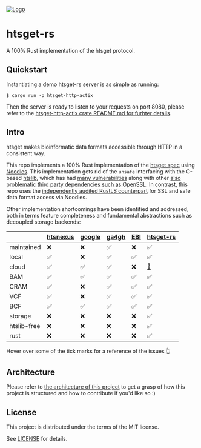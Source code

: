 [![Logo](https://www.ga4gh.org/wp-content/themes/ga4gh-theme/gfx/GA-logo-horizontal-tag-RGB.svg)](https://ga4gh.org)

# htsget-rs

A 100% Rust implementation of the htsget protocol.

## Quickstart

Instantiating a demo htsget-rs server is as simple as running:

```
$ cargo run -p htsget-http-actix
```

Then the server is ready to listen to your requests on port 8080, please refer to the [htsget-http-actix crate README.md for furhter details][htsget-http-actix-readme].

## Intro

htsget makes bioinformatic data formats accessible through HTTP in a consistent way.

This repo implements a 100% Rust implementation of the [htsget spec][htsget-spec] using [Noodles][noodles]. This implementation gets rid of the `unsafe` interfacing with the C-based [htslib](https://github.com/samtools/htslib), which has had [many vulnerabilities](https://github.com/samtools/htslib/pulls?q=oss-fuzz) along with other [also problematic third party dependencies such as OpenSSL](https://www.openssl.org/news/vulnerabilities.html). In contrast, this repo uses the [independently audited RustLS counterpart](http://jbp.io/2020/06/14/rustls-audit.html) for SSL and safe data format access via Noodles.

Other implementation shortcomings have been identified and addressed, both in terms feature completeness and fundamental abstractions such as decoupled storage backends:

|          	| [htsnexus][dnanexus] 	| [google][google-htsget] | [ga4gh][ga4gh-ref] | [EBI][ebi-htsget] | [htsget-rs][htsget-rs]
|---	    	  |---	    | ---    |  ---	 |  ---	  | ---	   |
| maintained  | ❌ 	   | ❌ 	    | ✅	 	 |   ❌    |  ✅	  |
| local       | ✅	     | ❌ 	    | ✅	   |  ✅	    | ✅  |
| cloud       | ✅      | ✅ 	    | ✅   |  	 ❌  	|   [🚧 ][aws-fixing] |
| BAM         | ✅	     | ✅ 	    | ✅   |  	 ✅  |   ✅  |
| CRAM        | ✅	     | ❌ 	    | ✅ 	|  	  ✅ |   ✅  |
| VCF         | ✅	     | [❌][google-novcf]  | ✅   |  ✅      |  ✅   |
| BCF         | ✅	     | ✅  	     | ✅   |   ✅   |   ✅   |
| storage    | ❌      | ❌  	     | ❌    |    ❌     |   ✅  |
| htslib-free | ❌      | ❌         |  ❌ |  ❌      |   ✅  |
| rust | ❌      | ❌         |  ❌ |  ❌      |   ✅  |

Hover over some of the tick marks for a reference of the issues 👆

[ebi-htsget]: https://github.com/andrewyatz/basic-htsget
[htsget-rs]: https://github.com/umccr/htsget-rs
[dnanexus]: https://github.com/dnanexus-rnd/htsnexus
[google-htsget]: https://github.com/googlegenomics/htsget
[google-novcf]: https://github.com/googlegenomics/htsget/issues/34
[ga4gh-ref]: https://github.com/ga4gh/htsget-refserver
[aws-fixing]: https://github.com/umccr/htsget-rs/issues/47

## Architecture

Please refer to [the architecture of this project](ARCHITECTURE.md) to get a grasp of how this project is structured and how to contribute if you'd like so :)

## License

This project is distributed under the terms of the MIT license.

See [LICENSE](LICENSE) for details.

[htsget-spec]: https://samtools.github.io/hts-specs/htsget.html
[noodles]: https://github.com/zaeleus/noodles
[htsget-http-actix-readme]: https://github.com/umccr/htsget-rs/blob/main/htsget-http-actix/README.md
